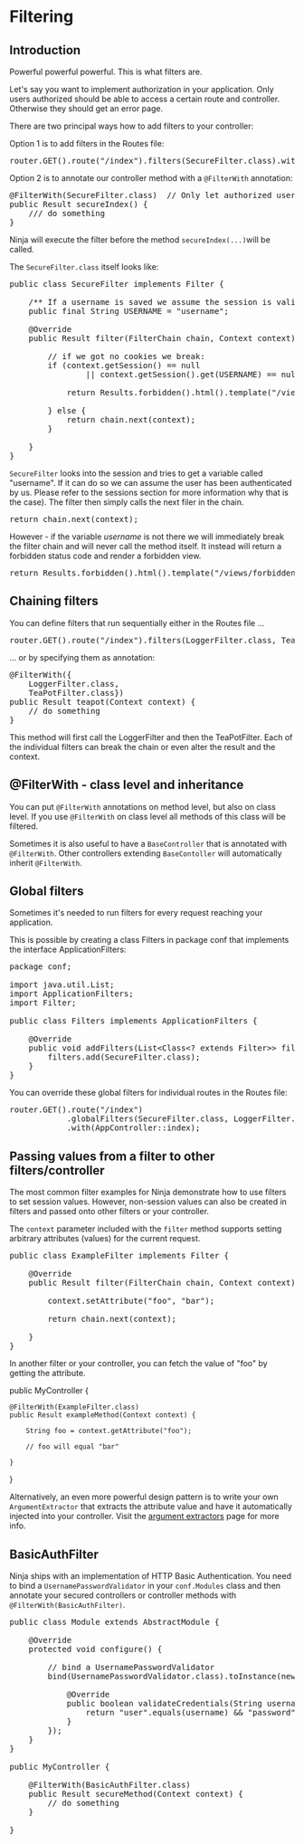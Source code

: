 Filtering
=========

Introduction
------------

Powerful powerful powerful. This is what filters are.

Let's say you want to implement authorization in your application. Only users
authorized should be able to access a certain route and controller. Otherwise
they should get an error page.

There are two principal ways how to add filters to your controller:

Option 1 is to add filters in the Routes file:

<pre class="prettyprint">
router.GET().route("/index").filters(SecureFilter.class).with(AppController::index);  
</pre>

Option 2 is to annotate our controller method with a <code>@FilterWith</code> 
annotation:

<pre class="prettyprint">
@FilterWith(SecureFilter.class)  // Only let authorized users execute the controller method
public Result secureIndex() {    
    /// do something
}    
</pre>

Ninja will execute the filter before the method <code>secureIndex(...)</code>will be called.

The <code>SecureFilter.class</code> itself looks like:

<pre class="prettyprint">
public class SecureFilter implements Filter {

    /** If a username is saved we assume the session is valid */
    public final String USERNAME = "username";

    @Override
    public Result filter(FilterChain chain, Context context) {

        // if we got no cookies we break:
        if (context.getSession() == null
                || context.getSession().get(USERNAME) == null) {

            return Results.forbidden().html().template("/views/forbidden403.ftl.html");

        } else {
            return chain.next(context);
        }

    }
}
</pre>


<code>SecureFilter</code> looks into the session and tries to get a 
variable called "username". If it can do so
we can assume the user has been authenticated by us. Please refer to the sessions
section for more information why that is the case).
The filter then simply calls the next filer in the chain.

<pre class="prettyprint">
return chain.next(context);
</pre>

However - if the variable *username* is not there we will 
immediately break the filter chain and will never
call the method itself. It instead will return a forbidden 
status code and render a forbidden view.

<pre class="prettyprint">
return Results.forbidden().html().template("/views/forbidden403.ftl.html");
</pre>


Chaining filters
----------------

You can define filters that run sequentially either in the Routes file ...

<pre class="prettyprint">
router.GET().route("/index").filters(LoggerFilter.class, TeaPotFilter.class).with(AppController::index);  
</pre>

... or by specifying them as annotation:

<pre class="prettyprint">
@FilterWith({
    LoggerFilter.class, 
    TeaPotFilter.class})
public Result teapot(Context context) {
    // do something
}    
</pre>

This method will first call the LoggerFilter and then the 
TeaPotFilter. Each of the individual filters can
break the chain or even alter the result and the context.

@FilterWith - class level and inheritance
-----------------------------------------

You can put <code>@FilterWith</code> annotations on method level, but also on class level. 
If you use <code>@FilterWith</code> on class level all methods of this class will
be filtered. 

Sometimes it is also useful to have a <code>BaseController</code> that is annotated with 
<code>@FilterWith</code>. Other controllers extending <code>BaseContoller</code> will automatically
inherit <code>@FilterWith</code>.

Global filters
--------------

Sometimes it's needed to run filters for every request reaching your application.

This is possible by creating a class Filters in package conf that implements
the interface ApplicationFilters:

<pre class="prettyprint">
package conf;

import java.util.List;
import ApplicationFilters;
import Filter;

public class Filters implements ApplicationFilters {

    @Override
    public void addFilters(List&lt;Class&lt;? extends Filter&gt;&gt; filters) {
        filters.add(SecureFilter.class);
    }
}
</pre>

You can override these global filters for individual routes in the Routes file:

<pre class="prettyprint">
router.GET().route("/index")
            .globalFilters(SecureFilter.class, LoggerFilter.class)
            .with(AppController::index);  
</pre>


Passing values from a filter to other filters/controller
--------------------------------------------------------

The most common filter examples for Ninja demonstrate how to use filters to
set session values.  However, non-session values can also be created in filters
and passed onto other filters or your controller.

The <code>context</code> parameter included with the <code>filter</code> method
supports setting arbitrary attributes (values) for the current request.

<pre class="prettyprint">
public class ExampleFilter implements Filter {

    @Override
    public Result filter(FilterChain chain, Context context) {

        context.setAttribute("foo", "bar");

        return chain.next(context);

    }
}
</pre>

In another filter or your controller, you can fetch the value of "foo" by
getting the attribute.

public MyController {

    @FilterWith(ExampleFilter.class)
    public Result exampleMethod(Context context) {
        
        String foo = context.getAttribute("foo");

        // foo will equal "bar"

    }
}

Alternatively, an even more powerful design pattern is to write your own
<code>ArgumentExtractor</code> that extracts the attribute value and have it
automatically injected into your controller.  Visit the <a href="/documentation/basic_concepts/argument_extractors.html">argument extractors</a>
page for more info.

BasicAuthFilter
---------------

Ninja ships with an implementation of HTTP Basic Authentication.  You need to bind a 
`UsernamePasswordValidator` in your `conf.Modules` class and then annotate your secured
controllers or controller methods with `@FilterWith(BasicAuthFilter)`.

<pre class="prettyprint">
public class Module extends AbstractModule {

    @Override
    protected void configure() {

		// bind a UsernamePasswordValidator
		bind(UsernamePasswordValidator.class).toInstance(new UsernamePasswordValidator() {

			@Override
			public boolean validateCredentials(String username, String password) {
				return "user".equals(username) && "password".equals(password);
			}
		});
    }
}

public MyController {

    @FilterWith(BasicAuthFilter.class)
    public Result secureMethod(Context context) {
        // do something
    }
    
}    
</pre>
